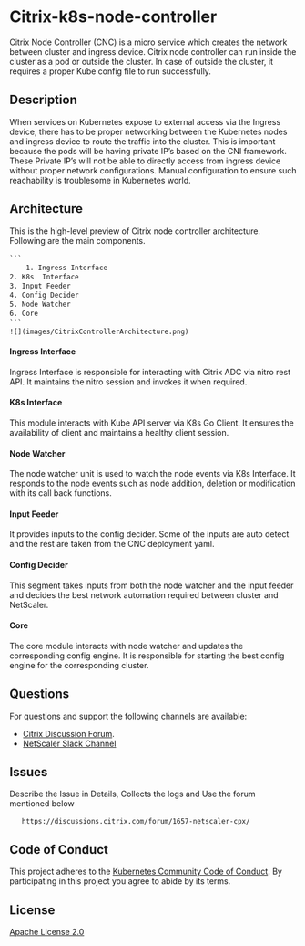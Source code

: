 # **Citrix-k8s-node-controller**
Citrix Node Controller (CNC) is a micro service which creates the network between cluster and ingress device.  Citrix node controller can run inside the cluster as a pod or outside the cluster. In case of outside the cluster, it requires a proper Kube config file to run successfully.

## **Description**
When services on Kubernetes expose to external access via the Ingress device, there has to be proper networking between the Kubernetes nodes and ingress device to route the traffic into the cluster.   This is important because the pods will be having private IP’s based on the CNI framework.  These Private IP’s will not be able to directly access from ingress device without proper network configurations. Manual configuration to ensure such reachability is troublesome in Kubernetes world.

## **Architecture**
This is the high-level preview of Citrix node controller architecture. Following are the main components.
	
	```
        1. Ingress Interface
	2. K8s  Interface
	3. Input Feeder
	4. Config Decider
	5. Node Watcher
	6. Core
	```
	![](images/CitrixControllerArchitecture.png)
#### Ingress Interface
Ingress Interface is responsible for interacting with Citrix ADC via nitro rest API. It maintains the nitro session and invokes it when required. 
#### K8s Interface
This module interacts with Kube API server via K8s Go Client. It ensures the availability of client and maintains a healthy client session.
#### Node Watcher 
The node watcher unit is used to watch the node events via K8s Interface. It responds to the node events such as node addition, deletion or modification with its call back functions.
#### Input Feeder
It provides inputs to the config decider. Some of the inputs are auto detect and the rest are taken from the CNC deployment yaml. 
#### Config Decider
This segment takes inputs from both the node watcher and the input feeder and decides the best network automation required between cluster and NetScaler.

#### Core
The core module interacts with node watcher and updates the corresponding config engine.  It is responsible for starting the best config engine for the corresponding cluster.

## **Questions**
For questions and support the following channels are available:
* [Citrix Discussion Forum](https://discussions.citrix.com/forum/1657-netscaler-cpx/). 
* [NetScaler Slack Channel](https://citrixadccloudnative.slack.com/)

## **Issues**
Describe the Issue in Details, Collects the logs and  Use the forum mentioned below
```
   https://discussions.citrix.com/forum/1657-netscaler-cpx/
```

## **Code of Conduct**
This project adheres to the [Kubernetes Community Code of Conduct](https://github.com/kubernetes/community/blob/master/code-of-conduct.md). By participating in this project you agree to abide by its terms.

## **License**
[Apache License 2.0](./license/LICENSE)
